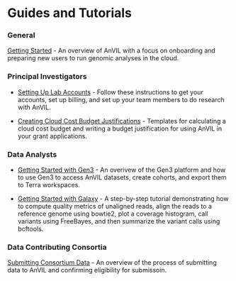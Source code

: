 # Guides and Tutorials

### General

[Getting Started](/learn#getting-started) - An overview of AnVIL with a focus on onboarding and preparing new users to run genomic analyses in the cloud.

### Principal Investigators

- [Setting Up Lab Accounts](/learn/for-pis/setting-up-lab-accounts) - Follow these instructions to get your accounts, set up billing, and set up your team members to do research with AnVIL.
  
- [Creating Cloud Cost Budget Justifications](/learn/principal-investigators/budget-templates) - Templates for calculating a cloud cost budget and writing a budget justification for using AnVIL in your grant applications.

### Data Analysts


- [Getting Started with Gen3](/learn/getting-started/getting-started-with-gen3) - An overivew of the Gen3 platform and how to use Gen3 to access AnVIL datasets, create cohorts, and export them to Terra workspaces.

- [Getting Started with Galaxy](/learn/getting-started/getting-started-with-galaxy) - A step-by-step tutorial  demonstrating how to compute quality metrics of unaligned reads, align the reads to a reference genome using bowtie2, plot a coverage histogram, call variants using FreeBayes, and then summarize the variant calls using bcftools.

### Data Contributing Consortia

[Submitting Consortium Data](/learn/consortia/data-submission) -  An overview of the process of submitting data to AnVIL and confirming eligibility for submissoin. 